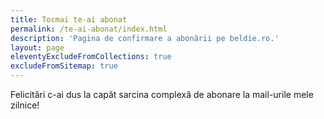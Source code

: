 ```yaml
---
title: Tocmai te-ai abonat
permalink: /te-ai-abonat/index.html
description: 'Pagina de confirmare a abonării pe beldie.ro.'
layout: page
eleventyExcludeFromCollections: true
excludeFromSitemap: true
---
```


Felicitări c-ai dus la capăt sarcina complexă de abonare la mail-urile mele zilnice!


